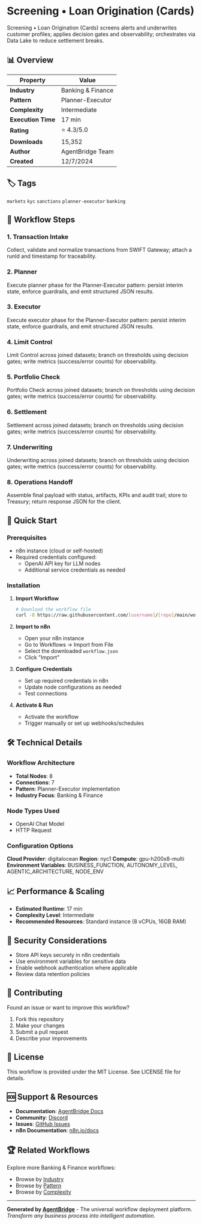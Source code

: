 # Screening • Loan Origination (Cards)

Screening • Loan Origination (Cards) screens alerts and underwrites customer profiles; applies decision gates and observability; orchestrates via Data Lake to reduce settlement breaks.

## 📊 Overview

| Property | Value |
|----------|-------|
| **Industry** | Banking & Finance |
| **Pattern** | Planner-Executor |
| **Complexity** | Intermediate |
| **Execution Time** | 17 min |
| **Rating** | ⭐ 4.3/5.0 |
| **Downloads** | 15,352 |
| **Author** | AgentBridge Team |
| **Created** | 12/7/2024 |

## 🏷️ Tags
`markets` `kyc` `sanctions` `planner-executor` `banking`

## 🔧 Workflow Steps


### 1. Transaction Intake
Collect, validate and normalize transactions from SWIFT Gateway; attach a runId and timestamp for traceability.

### 2. Planner
Execute planner phase for the Planner-Executor pattern: persist interim state, enforce guardrails, and emit structured JSON results.

### 3. Executor
Execute executor phase for the Planner-Executor pattern: persist interim state, enforce guardrails, and emit structured JSON results.

### 4. Limit Control
Limit Control across joined datasets; branch on thresholds using decision gates; write metrics (success/error counts) for observability.

### 5. Portfolio Check
Portfolio Check across joined datasets; branch on thresholds using decision gates; write metrics (success/error counts) for observability.

### 6. Settlement
Settlement across joined datasets; branch on thresholds using decision gates; write metrics (success/error counts) for observability.

### 7. Underwriting
Underwriting across joined datasets; branch on thresholds using decision gates; write metrics (success/error counts) for observability.

### 8. Operations Handoff
Assemble final payload with status, artifacts, KPIs and audit trail; store to Treasury; return response JSON for the client.


## 🚀 Quick Start

### Prerequisites
- n8n instance (cloud or self-hosted)
- Required credentials configured:
  - OpenAI API key for LLM nodes
  - Additional service credentials as needed

### Installation
1. **Import Workflow**
   ```bash
   # Download the workflow file
   curl -O https://raw.githubusercontent.com/[username]/[repo]/main/workflow.json
   ```

2. **Import to n8n**
   - Open your n8n instance
   - Go to Workflows → Import from File
   - Select the downloaded `workflow.json`
   - Click "Import"

3. **Configure Credentials**
   - Set up required credentials in n8n
   - Update node configurations as needed
   - Test connections

4. **Activate & Run**
   - Activate the workflow
   - Trigger manually or set up webhooks/schedules

## 🛠️ Technical Details

### Workflow Architecture
- **Total Nodes**: 8
- **Connections**: 7
- **Pattern**: Planner-Executor implementation
- **Industry Focus**: Banking & Finance

### Node Types Used
- OpenAI Chat Model
- HTTP Request

### Configuration Options
**Cloud Provider**: digitalocean
**Region**: nyc1
**Compute**: gpu-h200x8-multi
**Environment Variables**: BUSINESS_FUNCTION, AUTONOMY_LEVEL, AGENTIC_ARCHITECTURE, NODE_ENV

## 📈 Performance & Scaling

- **Estimated Runtime**: 17 min
- **Complexity Level**: Intermediate
- **Recommended Resources**: Standard instance (8 vCPUs, 16GB RAM)

## 🔐 Security Considerations

- Store API keys securely in n8n credentials
- Use environment variables for sensitive data
- Enable webhook authentication where applicable
- Review data retention policies

## 🤝 Contributing

Found an issue or want to improve this workflow?
1. Fork this repository
2. Make your changes
3. Submit a pull request
4. Describe your improvements

## 📄 License

This workflow is provided under the MIT License. See LICENSE file for details.

## 🆘 Support & Resources

- **Documentation**: [AgentBridge Docs](https://docs.agentbridge.ai)
- **Community**: [Discord](https://discord.gg/agentbridge)
- **Issues**: [GitHub Issues](https://github.com/[username]/[repo]/issues)
- **n8n Documentation**: [n8n.io/docs](https://docs.n8n.io)

## 🏆 Related Workflows

Explore more Banking & Finance workflows:
- Browse by [Industry](https://github.com/topics/banking-&-finance)
- Browse by [Pattern](https://github.com/topics/planner-executor)
- Browse by [Complexity](https://github.com/topics/intermediate)

---

**Generated by [AgentBridge](https://agentbridge.ai)** - The universal workflow deployment platform.
*Transform any business process into intelligent automation.*
